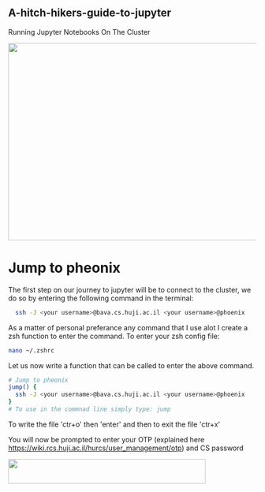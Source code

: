 ## A-hitch-hikers-guide-to-jupyter
Running Jupyter Notebooks On The Cluster

<img src="https://github.com/user-attachments/assets/f7160169-8d5f-416a-830f-79a386b54488" width="600" height="400">



# Jump to pheonix
The first step on our journey to jupyter will be to connect to the cluster, we do so by entering the following command in the terminal: 

```zsh
  ssh -J <your username>@bava.cs.huji.ac.il <your username>@phoenix
```
As a matter of personal preferance any command that I use alot I create a zsh function to enter the command. To enter your zsh config file:

```zsh
nano ~/.zshrc
```
Let us now write a function that can be called to enter the above command.

```zsh
# Jump to pheonix
jump() {
  ssh -J <your username>@bava.cs.huji.ac.il <your username>@phoenix
}
# To use in the commnad line simply type: jump  
```
To write the file 'ctr+o' then 'enter' and then to exit the file 'ctr+x' 

You will now be prompted to enter your OTP (explained here https://wiki.rcs.huji.ac.il/hurcs/user_management/otp) and CS password

<img src="https://github.com/user-attachments/assets/3936ad53-a956-4f8b-bb7d-9f29d4b7ee86" width="400" height="50">
